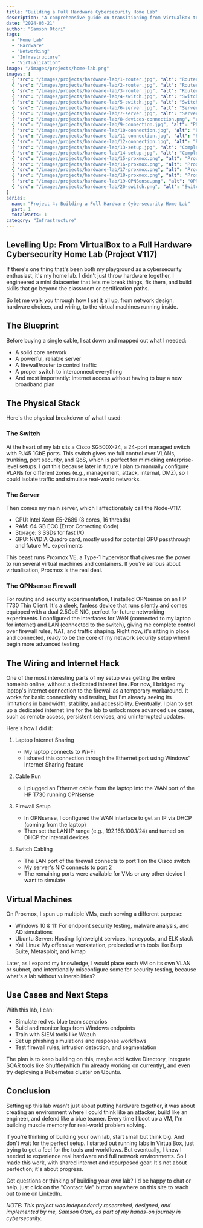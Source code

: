 ```yaml
---
title: "Building a Full Hardware Cybersecurity Home Lab"
description: "A comprehensive guide on transitioning from VirtualBox to building a fully equipped hardware cybersecurity home lab, complete with network design, hardware choices, and virtual machine configurations."
date: "2024-03-21"
author: "Samson Otori"
tags:
  - "Home Lab"
  - "Hardware"
  - "Networking"
  - "Infrastructure"
  - "Virtualization"
image: "/images/projects/home-lab.png"
images: [
  { "src": "/images/projects/hardware-lab/1-router.jpg", "alt": "Router Configuration - Initial Setup" },
  { "src": "/images/projects/hardware-lab/2-router.jpg", "alt": "Router Configuration - Network Settings" },
  { "src": "/images/projects/hardware-lab/3-router.jpg", "alt": "Router Configuration - Final Setup" },
  { "src": "/images/projects/hardware-lab/4-switch.jpg", "alt": "Switch Installation - Hardware View" },
  { "src": "/images/projects/hardware-lab/5-switch.jpg", "alt": "Switch Configuration - Port Setup" },
  { "src": "/images/projects/hardware-lab/6-server.jpg", "alt": "Server Hardware - Front View" },
  { "src": "/images/projects/hardware-lab/7-server.jpg", "alt": "Server Hardware - Internal Components" },
  { "src": "/images/projects/hardware-lab/8-devices-connection.png", "alt": "Network Devices Connection Diagram" },
  { "src": "/images/projects/hardware-lab/9-connection.jpg", "alt": "Physical Network Connections - Setup 1" },
  { "src": "/images/projects/hardware-lab/10-connection.jpg", "alt": "Physical Network Connections - Setup 2" },
  { "src": "/images/projects/hardware-lab/11-connection.jpg", "alt": "Physical Network Connections - Setup 3" },
  { "src": "/images/projects/hardware-lab/12-connection.jpg", "alt": "Physical Network Connections - Setup 4" },
  { "src": "/images/projects/hardware-lab/13-setup.jpg", "alt": "Complete Lab Setup - View 1" },
  { "src": "/images/projects/hardware-lab/14-setup.jpg", "alt": "Complete Lab Setup - View 2" },
  { "src": "/images/projects/hardware-lab/15-proxmox.png", "alt": "Proxmox VE - Installation" },
  { "src": "/images/projects/hardware-lab/16-proxmox.png", "alt": "Proxmox VE - Configuration" },
  { "src": "/images/projects/hardware-lab/17-proxmox.png", "alt": "Proxmox VE - VM Setup" },
  { "src": "/images/projects/hardware-lab/18-proxmox.png", "alt": "Proxmox VE - Network Configuration" },
  { "src": "/images/projects/hardware-lab/19-OPNSense.png", "alt": "OPNSense Firewall Dashboard" },
  { "src": "/images/projects/hardware-lab/20-switch.png", "alt": "Switch Management Interface" }
]
series:
  name: "Project 4: Building a Full Hardware Cybersecurity Home Lab"
  part: 1
  totalParts: 1
category: "Infrastructure"
---
```


## Levelling Up: From VirtualBox to a Full Hardware Cybersecurity Home Lab (Project V117)

If there's one thing that's been both my playground as a cybersecurity enthusiast, it's my home lab. I didn't just throw hardware together, I engineered a mini datacenter that lets me break things, fix them, and build skills that go beyond the classroom or certification paths.

So let me walk you through how I set it all up, from network design, hardware choices, and wiring, to the virtual machines running inside.

## The Blueprint

Before buying a single cable, I sat down and mapped out what I needed:
- A solid core network
- A powerful, reliable server
- A firewall/router to control traffic
- A proper switch to interconnect everything
- And most importantly: internet access without having to buy a new broadband plan

## The Physical Stack

Here's the physical breakdown of what I used:

### The Switch
At the heart of my lab sits a Cisco SG500X-24, a 24-port managed switch with RJ45 1GbE ports. This switch gives me full control over VLANs, trunking, port security, and QoS, which is perfect for mimicking enterprise-level setups. I got this because later in future I plan to manually configure VLANs for different zones (e.g., management, attack, internal, DMZ), so I could isolate traffic and simulate real-world networks.

### The Server
Then comes my main server, which I affectionately call the Node-V117.
- CPU: Intel Xeon E5-2689 (8 cores, 16 threads)
- RAM: 64 GB ECC (Error Correcting Code)
- Storage: 3 SSDs for fast I/O
- GPU: NVIDIA Quadro card, mostly used for potential GPU passthrough and future ML experiments

This beast runs Proxmox VE, a Type-1 hypervisor that gives me the power to run several virtual machines and containers. If you're serious about virtualisation, Proxmox is the real deal.

### The OPNsense Firewall
For routing and security experimentation, I installed OPNsense on an HP T730 Thin Client. It's a sleek, fanless device that runs silently and comes equipped with a dual 2.5GbE NIC, perfect for future networking experiments. I configured the interfaces for WAN (connected to my laptop for internet) and LAN (connected to the switch), giving me complete control over firewall rules, NAT, and traffic shaping. Right now, it's sitting in place and connected, ready to be the core of my network security setup when I begin more advanced testing.

## The Wiring and Internet Hack

One of the most interesting parts of my setup was getting the entire homelab online, without a dedicated internet line. For now, I bridged my laptop's internet connection to the firewall as a temporary workaround. It works for basic connectivity and testing, but I'm already seeing its limitations in bandwidth, stability, and accessibility. Eventually, I plan to set up a dedicated internet line for the lab to unlock more advanced use cases, such as remote access, persistent services, and uninterrupted updates.

Here's how I did it:

1. Laptop Internet Sharing
   - My laptop connects to Wi-Fi
   - I shared this connection through the Ethernet port using Windows' Internet Sharing feature

2. Cable Run
   - I plugged an Ethernet cable from the laptop into the WAN port of the HP T730 running OPNsense

3. Firewall Setup
   - In OPNsense, I configured the WAN interface to get an IP via DHCP (coming from the laptop)
   - Then set the LAN IP range (e.g., 192.168.100.1/24) and turned on DHCP for internal devices

4. Switch Cabling
   - The LAN port of the firewall connects to port 1 on the Cisco switch
   - My server's NIC connects to port 2
   - The remaining ports were available for VMs or any other device I want to simulate

## Virtual Machines

On Proxmox, I spun up multiple VMs, each serving a different purpose:
- Windows 10 & 11: For endpoint security testing, malware analysis, and AD simulations
- Ubuntu Server: Hosting lightweight services, honeypots, and ELK stack
- Kali Linux: My offensive workstation, preloaded with tools like Burp Suite, Metasploit, and Nmap

Later, as I expand my knowledge, I would place each VM on its own VLAN or subnet, and intentionally misconfigure some for security testing, because what's a lab without vulnerabilities?

## Use Cases and Next Steps

With this lab, I can:
- Simulate red vs. blue team scenarios
- Build and monitor logs from Windows endpoints
- Train with SIEM tools like Wazuh
- Set up phishing simulations and response workflows
- Test firewall rules, intrusion detection, and segmentation

The plan is to keep building on this, maybe add Active Directory, integrate SOAR tools like Shuffle(which I'm already working on currently), and even try deploying a Kubernetes cluster on Ubuntu.

## Conclusion

Setting up this lab wasn't just about putting hardware together, it was about creating an environment where I could think like an attacker, build like an engineer, and defend like a blue teamer. Every time I boot up a VM, I'm building muscle memory for real-world problem solving.

If you're thinking of building your own lab, start small but think big. And don't wait for the perfect setup. I started out running labs in VirtualBox, just trying to get a feel for the tools and workflows. But eventually, I knew I needed to experience real hardware and full network environments. So I made this work, with shared internet and repurposed gear. It's not about perfection; it's about progress.

Got questions or thinking of building your own lab? I'd be happy to chat or help, just click on the "Contact Me" button anywhere on this site to reach out to me on LinkedIn. 

*NOTE: This project was independently researched, designed, and implemented by me, Samson Otori, as part of my hands-on journey in cybersecurity.* 